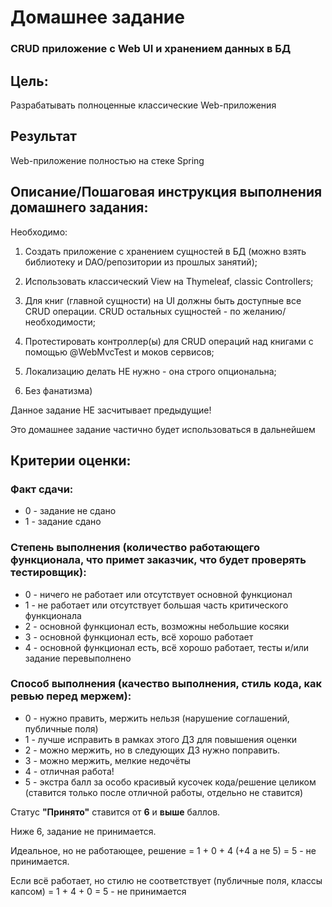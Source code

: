 # Домашнее задание

### CRUD приложение с Web UI и хранением данных в БД

## Цель:

Разрабатывать полноценные классические Web-приложения

## Результат

Web-приложение полностью на стеке Spring

## Описание/Пошаговая инструкция выполнения домашнего задания:

Необходимо:

1. Создать приложение с хранением сущностей в БД (можно взять библиотеку и DAO/репозитории из прошлых занятий);

2. Использовать классический View на Thymeleaf, classic Controllers;

3. Для книг (главной сущности) на UI должны быть доступные все CRUD операции. CRUD остальных сущностей - по желанию/необходимости;

4. Протестировать контроллер(ы) для CRUD операций над книгами с помощью @WebMvcTest и моков сервисов;

5. Локализацию делать НЕ нужно - она строго опциональна;

6. Без фанатизма)

Данное задание НЕ засчитывает предыдущие!

Это домашнее задание частично будет использоваться в дальнейшем

## Критерии оценки:
### Факт сдачи:

- 0 - задание не сдано
- 1 - задание сдано

### Степень выполнения (количество работающего функционала, что примет заказчик, что будет проверять тестировщик):

- 0 - ничего не работает или отсутствует основной функционал
- 1 - не работает или отсутствует большая часть критического функционала
- 2 - основной функционал есть, возможны небольшие косяки
- 3 - основной функционал есть, всё хорошо работает
- 4 - основной функционал есть, всё хорошо работает, тесты и/или задание перевыполнено

### Способ выполнения (качество выполнения, стиль кода, как ревью перед мержем):
- 0 - нужно править, мержить нельзя (нарушение соглашений, публичные поля)
- 1 - лучше исправить в рамках этого ДЗ для повышения оценки
- 2 - можно мержить, но в следующих ДЗ нужно поправить.
- 3 - можно мержить, мелкие недочёты
- 4 - отличная работа!
- 5 - экстра балл за особо красивый кусочек кода/решение целиком (ставится только после отличной работы, отдельно не ставится)

Статус **"Принято"** ставится от **6** и **выше** баллов.

Ниже 6, задание не принимается.

Идеальное, но не работающее, решение = 1 + 0 + 4 (+4 а не 5) = 5 - не принимается.

Если всё работает, но стилю не соответствует (публичные поля, классы капсом) = 1 + 4 + 0 = 5 - не принимается